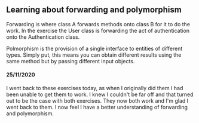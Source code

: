 ## Learning about forwarding and polymorphism

Forwarding is where class A forwards methods onto class B for it to do the work. In the exercise the User class is forwarding the act of authentication onto the Authentication class.

Polmorphism is the provision of a single interface to entities of different types. Simply put, this means you can obtain different results using the same method but by passing different input objects.

#### 25/11/2020

I went back to these exercises today, as when I originally did them I had been unable to get them to work. I knew I couldn't be far off and that turned out to be the case with both exercises. They now both work and I'm glad I went back to them. I now feel I have a better understanding of forwarding and polymorphism.
